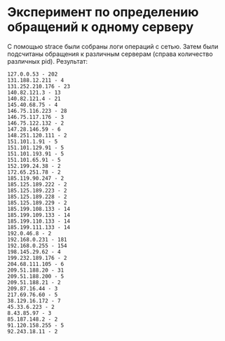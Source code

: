# Эксперимент по определению обращений к одному серверу
С помощью strace были собраны логи операций с сетью. Затем были подсчитаны обращения к различным серверам (справа количество различных pid).
Результат:
```text
127.0.0.53 - 202
131.188.12.211 - 4
131.252.210.176 - 23
140.82.121.3 - 13
140.82.121.4 - 21
145.40.68.75 - 4
146.75.116.223 - 28
146.75.117.176 - 3
146.75.122.132 - 2
147.28.146.59 - 6
148.251.120.111 - 2
151.101.1.91 - 5
151.101.129.91 - 5
151.101.193.91 - 5
151.101.65.91 - 5
152.199.24.38 - 2
172.65.251.78 - 2
185.119.90.247 - 2
185.125.189.222 - 2
185.125.189.223 - 2
185.125.189.228 - 2
185.125.189.229 - 2
185.199.108.133 - 14
185.199.109.133 - 14
185.199.110.133 - 14
185.199.111.133 - 14
192.0.46.8 - 2
192.168.0.231 - 181
192.168.0.255 - 154
198.145.29.62 - 4
199.232.189.176 - 2
204.68.111.105 - 6
209.51.188.20 - 31
209.51.188.200 - 5
209.51.188.21 - 2
209.87.16.44 - 3
217.69.76.60 - 5
38.129.16.172 - 7
45.33.6.223 - 2
8.43.85.97 - 3
85.187.148.2 - 2
91.120.158.255 - 5
92.243.18.11 - 2
```
